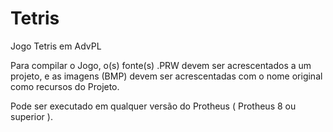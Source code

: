 # Tetris
Jogo Tetris em AdvPL

Para compilar o Jogo, o(s) fonte(s) .PRW devem ser acrescentados a um projeto, e as imagens (BMP) devem ser acrescentadas com o nome original como recursos do Projeto.

Pode ser executado em qualquer versão do Protheus ( Protheus 8 ou superior ).

